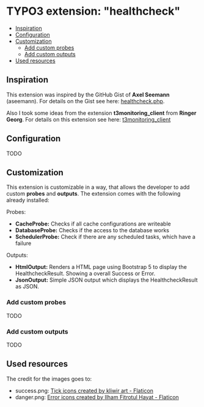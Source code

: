 <!-- omit in toc -->
# TYPO3 extension: "healthcheck"

- [Inspiration](#inspiration)
- [Configuration](#configuration)
- [Customization](#customization)
  - [Add custom probes](#add-custom-probes)
  - [Add custom outputs](#add-custom-outputs)
- [Used resources](#used-resources)


## Inspiration

This extension was inspired by the GitHub Gist of **Axel Seemann** (aseemann). For details on the Gist see here: [healthcheck.php](https://gist.github.com/aseemann/42041fccb784cf472349a7af9748fe9b).

Also I took some ideas from the extension **t3monitoring_client** from **Ringer Georg**. For details on this extension see here: [t3monitoring_client]()

## Configuration
TODO

## Customization

This extension is customizable in a way, that allows the developer to add custom **probes** and **outputs**. The extension comes with the following already installed:

Probes:
- **CacheProbe:** Checks if all cache configurations are writeable
- **DatabaseProbe:** Checks if the access to the database works
- **SchedulerProbe:** Check if there are any scheduled tasks, which have a failure

Outputs:
- **HtmlOutput:** Renders a HTML page using Bootstrap 5 to display the HealthcheckResult. Showing a overall Success or Error.
- **JsonOutput:** Simple JSON output which displays the HealthcheckResult as JSON.

### Add custom probes
TODO

### Add custom outputs
TODO

## Used resources

The credit for the images goes to:
- success.png: <a href="https://www.flaticon.com/free-icons/tick" title="tick icons">Tick icons created by kliwir art - Flaticon</a>
- danger.png: <a href="https://www.flaticon.com/free-icons/error" title="error icons">Error icons created by Ilham Fitrotul Hayat - Flaticon</a>